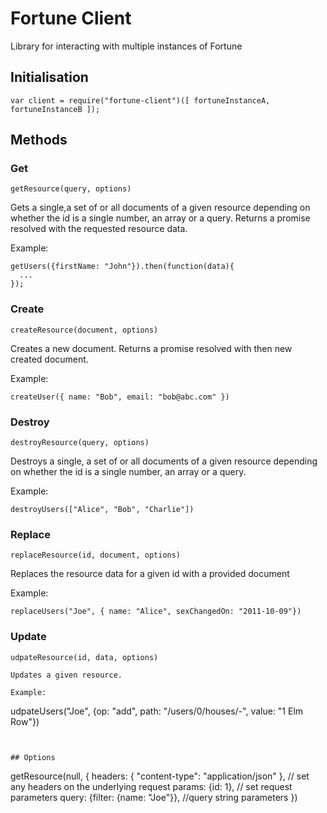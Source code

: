# Fortune Client
Library for interacting with multiple instances of Fortune

## Initialisation

```
var client = require("fortune-client")([ fortuneInstanceA, fortuneInstanceB ]);
```

## Methods

### Get
```
getResource(query, options)
```

Gets a single,a set of or all documents of a given resource depending on whether the id is a single number, an array or a query. Returns a promise resolved with the requested resource data.

Example:
```
getUsers({firstName: "John"}).then(function(data){
  ...
});
```

### Create

```
createResource(document, options)
```

Creates a new document. Returns a promise resolved with then new created document.

Example:
```
createUser({ name: "Bob", email: "bob@abc.com" })
```

### Destroy

```
destroyResource(query, options)
```

Destroys a single, a set of or all documents of a given resource depending on whether the id is a single number, an array or a query.

Example:
```
destroyUsers(["Alice", "Bob", "Charlie"])
```

### Replace

```
replaceResource(id, document, options)
```

Replaces the resource data for a given id with a provided document

Example:
```
replaceUsers("Joe", { name: "Alice", sexChangedOn: "2011-10-09"})
```

### Update

```
udpateResource(id, data, options)

Updates a given resource.

Example:

```
udpateUsers("Joe", {op: "add", path: "/users/0/houses/-", value: "1 Elm Row"})
```


## Options

```
getResource(null, {
  headers: { "content-type": "application/json" }, // set any headers on the underlying request
  params: {id: 1}, // set request parameters
  query: {filter: {name: "Joe"}}, //query string parameters
})

